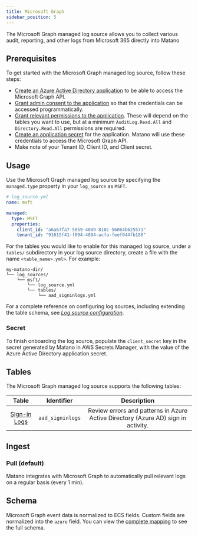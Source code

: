 ```yaml
---
title: Microsoft Graph
sidebar_position: 5
---
```


The Microsoft Graph managed log source allows you to collect various audit, reporting, and other logs from Microsoft 365 directly into Matano

## Prerequisites

To get started with the Microsoft Graph managed log source, follow these steps:

- [Create an Azure Active Directory application](https://learn.microsoft.com/en-us/graph/toolkit/get-started/add-aad-app-registration) to be able to access the Microsoft Graph API.
- [Grant admin consent to the application](https://learn.microsoft.com/en-us/azure/active-directory/manage-apps/grant-admin-consent?pivots=portal) so that the credentials can be accessed programmatically.
- [Grant relevant permissions to the application](https://learn.microsoft.com/en-us/azure/active-directory/develop/howto-add-app-roles-in-azure-ad-apps#assign-app-roles-to-applications). These will depend on the tables you want to use, but at a minimum `AuditLog.Read.All` and `Directory.Read.All` permissions are required.
- [Create an application secret](https://learn.microsoft.com/en-us/azure/active-directory/develop/howto-create-service-principal-portal#option-2-create-a-new-application-secret) for the application. Matano will use these credentials to access the Microsoft Graph API.
- Make note of your Tenant ID, Client ID, and Client secret.

## Usage

Use the Microsoft Graph managed log source by specifying the `managed.type` property in your `log_source` as `MSFT`.

```yml
# log_source.yml
name: msft

managed:
  type: MSFT
  properties:
    client_id: "a6a67fa7-5859-4049-810c-56064b625571"
    tenant_id: "91615f41-f094-4894-acfa-feef044fb180"
```

For the tables you would like to enable for this managed log source, under a `tables/` subdirectory in your log source directory, create a file with the name `<table_name>.yml>`. For example:

```
my-matano-dir/
└── log_sources/
    └── msft/
        └── log_source.yml
        └── tables/
            └── aad_signinlogs.yml
```

For a complete reference on configuring log sources, including extending the table schema, see [_Log source configuration_](../configuration.md).

### Secret

To finish onboarding the log source, populate the `client_secret` key in the secret generated by Matano in AWS Secrets Manager, with the value of the Azure Active Directory application secret.

## Tables

The Microsoft Graph managed log source supports the following tables:

<div >

|       Table       |    Identifier    |                                    Description                                    |
| :---------------: | :--------------: | :-------------------------------------------------------------------------------: |
| [Sign-in Logs][1] | `aad_signinlogs` | Review errors and patterns in Azure Active Directory (Azure AD) sign in activity. |

</div>

[1]: https://learn.microsoft.com/en-us/azure/active-directory/reports-monitoring/concept-sign-ins

## Ingest

### Pull (default)

Matano integrates with Microsoft Graph to automatically pull relevant logs on a regular basis (every 1 min).

## Schema

Microsoft Graph event data is normalized to ECS fields. Custom fields are normalized into the `azure` field. You can view the [complete mapping][1] to see the full schema.

[1]: https://github.com/matanolabs/matano/blob/main/data/managed/log_sources/msft/tables/
